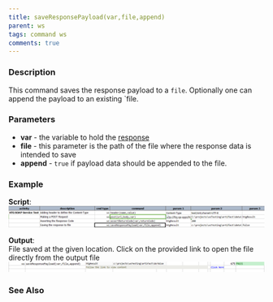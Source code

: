 ```yaml
---
title: saveResponsePayload(var,file,append)
parent: ws
tags: command ws
comments: true
---
```



### Description
This command saves the response payload to a `file`.  Optionally one can append the payload to an existing `file.


### Parameters
- **var** \- the variable to hold the [response](index.html#http-response)
- **file** \- this parameter is the path of the file where the response data is intended to save
- **append** \- `true` if payload data should be appended to the file.


### Example
**Script**:<br/>
![](image/saveResponsePayLoad_01.png)

**Output**:<br/>
File saved at the given location. Click on the provided link to open the file directly from the output file
![](image/saveResponsePayLoad_02.png)


### See Also
